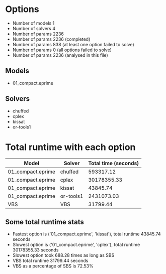 

# Options


- Number of models         1
- Number of solvers        4
- Number of params      2236
- Number of params      2236 (completed)
- Number of params       838 (at least one option failed to solve)
- Number of params         0 (all options failed to solve)
- Number of params      2236 (analysed in this file)


## Models


 - 01_compact.eprime


## Solvers


 - chuffed
 - cplex
 - kissat
 - or-tools1


# Total runtime with each option


 | Model | Solver | Total time (seconds) | 
 | -- | -- | -- | 
 | 01_compact.eprime | chuffed | 593317.12 | 
 | 01_compact.eprime | cplex | 30178355.33 | 
 | 01_compact.eprime | kissat | 43845.74 | 
 | 01_compact.eprime | or-tools1 | 2431073.03 | 
 | VBS | VBS | 31799.44 | 


## Some total runtime stats


 - Fastest option is ('01_compact.eprime', 'kissat'), total runtime 43845.74 seconds
 - Slowest option is ('01_compact.eprime', 'cplex'), total runtime 30178355.33 seconds
 - Slowest option took 688.28 times as long as SBS
 - VBS total runtime 31799.44 seconds
 - VBS as a percentage of SBS is 72.53%
